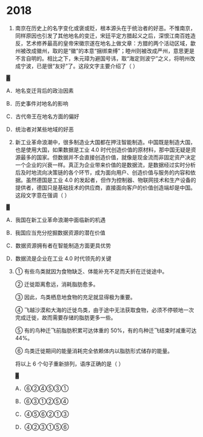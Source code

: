 # 2018

1. 南京在历史上的名字变化或褒或贬，根本源头在于统治者的好恶。不惟南京，同样原因也引发了其他地名的变迁，宋廷平定方腊起义之后，深恨江南百姓造反，艺术修养最高的皇帝宋徽宗遂在地名上做文章：方腊的两个活动区域，歙州被改成徽州，取的是“徽”的本意“捆绑束缚”；睦州则被改成严州，意思更是不言自明的。相比之下，朱元璋为避国号讳，取“海定则波宁”之义，将明州改成宁波，已是很“友好”了。这段文字主要介绍了（ ）

<span style="background: #444;">A</span>

A．地名变迁背后的政治因素

B．历史事件对地名的影响

C．古代帝王在地名方面的偏好

D．统治者对某些地域的好恶

2. 新工业革命浪潮中，很多制造业大国都在押注智能制造。中国既是制造大国，也是使用大国，如果数据是工业 4.0 时代创造价值的原材料，那中国无疑是资源最多的国家。但数据并不会直接创造价值，就像是现金流而非固定资产决定一个企业的兴衰一样。真正为企业带来价值的是数据流，是数据经过实时分析后及时地流向决策链的各个环节，成为面向用户、创造价值与服务的内容和依据。虽然德国是工业 4.0 的发起者，但作为控制器、物联网技术和生产设备的提供者，德国只是基础技术的供应商，直接面向客户的价值创造端却是中国。这段文字意在强调（ ）

<span style="background: #444;">B</span>

A．我国在新工业革命浪潮中面临新的机遇

B．我国应当充分挖掘数据资源的潜在价值

C．数据资源拥有者在智能制造方面更具优势

D．数据流是企业在工业 4.0 时代领先的关键

3. ① 有些鸟类就因为食物缺乏、体能补充不足而夭折在迁徙途中。

   ② 迁徙距离愈远，消耗脂肪愈多。

   ③ 因此，鸟类栖息地食物的充足就显得极为重要。

   ④ 飞越沙漠和大海的迁徙鸟类，由于途中无法获取食物，必须不停顿地一次完成迁徙，故而需要存储的脂肪更多一些。

   ⑤ 有的鸟种迁飞前脂肪积累可达体重的 50%，有的鸟种迁飞结束时减重可达 44%。

   ⑥ 鸟类迁徙期间的能量消耗完全依赖体内以脂肪形式储存的能量。

   将以上 6 个句子重新排列，语序正确的是（ ）

   <span style="background: #444;">A</span>

   A．⑥②④⑤③①

   B．⑥③①②⑤④

   C．④⑤⑥②①③

   D．④②③①⑤⑥
